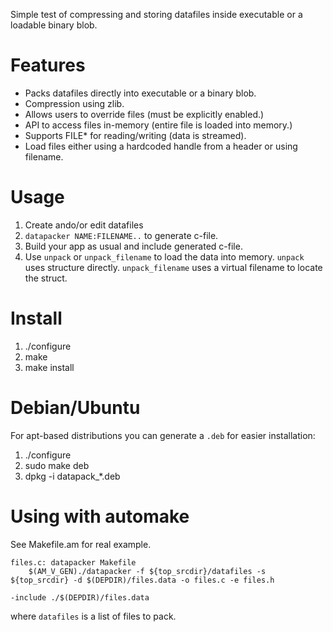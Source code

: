 Simple test of compressing and storing datafiles inside executable or a loadable binary blob.

# Features

* Packs datafiles directly into executable or a binary blob.
* Compression using zlib.
* Allows users to override files (must be explicitly enabled.)
* API to access files in-memory (entire file is loaded into memory.)
* Supports FILE* for reading/writing (data is streamed).
* Load files either using a hardcoded handle from a header or using filename.

# Usage

1. Create ando/or edit datafiles
2. `datapacker NAME:FILENAME..` to generate c-file.
3. Build your app as usual and include generated c-file.
4. Use `unpack` or `unpack_filename` to load the data into memory.
   `unpack` uses structure directly.
   `unpack_filename` uses a virtual filename to locate the struct.

# Install

1. ./configure
2. make
3. make install

# Debian/Ubuntu

For apt-based distributions you can generate a `.deb` for easier installation:

1. ./configure
2. sudo make deb
3. dpkg -i datapack_*.deb

# Using with automake

See Makefile.am for real example.

    files.c: datapacker Makefile
    	$(AM_V_GEN)./datapacker -f ${top_srcdir}/datafiles -s ${top_srcdir} -d $(DEPDIR)/files.data -o files.c -e files.h
    
    -include ./$(DEPDIR)/files.data

where `datafiles` is a list of files to pack.
